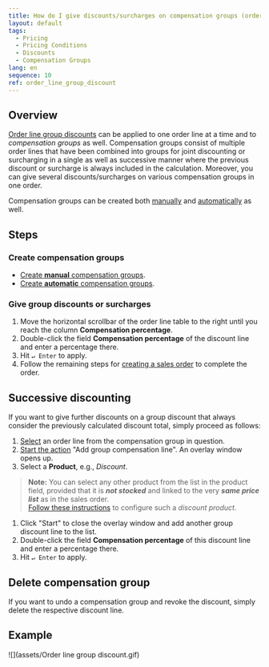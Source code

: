```yaml
---
title: How do I give discounts/surcharges on compensation groups (order line group discounts)?
layout: default
tags:
  - Pricing
  - Pricing Conditions
  - Discounts
  - Compensation Groups
lang: en
sequence: 10
ref: order_line_group_discount
---
```


## Overview
[Order line group discounts](Discount_types_in_metasfresh) can be applied to one order line at a time and to *compensation groups* as well. Compensation groups consist of multiple order lines that have been combined into groups for joint discounting or surcharging in a single as well as successive manner where the previous discount or surcharge is always included in the calculation. Moreover, you can give several discounts/surcharges on various compensation groups in one order.

Compensation groups can be created both [manually](Create_manual_compensation_groups) and [automatically](Create_automatic_compensation_groups) as well.

## Steps

### Create compensation groups
- [Create **manual** compensation groups](Create_manual_compensation_groups).
- [Create **automatic** compensation groups](Create_automatic_compensation_groups).

### Give group discounts or surcharges
1. Move the horizontal scrollbar of the order line table to the right until you reach the column **Compensation percentage**.
1. Double-click the field **Compensation percentage** of the discount line and enter a percentage there.
1. Hit `↵ Enter` to apply.
1. Follow the remaining steps for [creating a sales order](SalesOrder_recording) to complete the order.

## Successive discounting
If you want to give further discounts on a group discount that always consider the previously calculated discount total, simply proceed as follows:

1. [Select](RecordSelection) an order line from the compensation group in question.
1. [Start the action](StartAction) "Add group compensation line". An overlay window opens up.
1. Select a **Product**, e.g., *Discount*.
 >**Note:** You can select any other product from the list in the product field, provided that it is ***not stocked*** and linked to the very ***same price list*** as in the sales order.<br>
 [Follow these instructions](Aggregation_product_for_compensation_groups) to configure such a *discount product*.

1. Click "Start" to close the overlay window and add another group discount line to the list.
1. Double-click the field **Compensation percentage** of this discount line and enter a percentage there.
1. Hit `↵ Enter` to apply.

## Delete compensation group
If you want to undo a compensation group and revoke the discount, simply delete the respective discount line.

## Example
![](assets/Order line group discount.gif)
